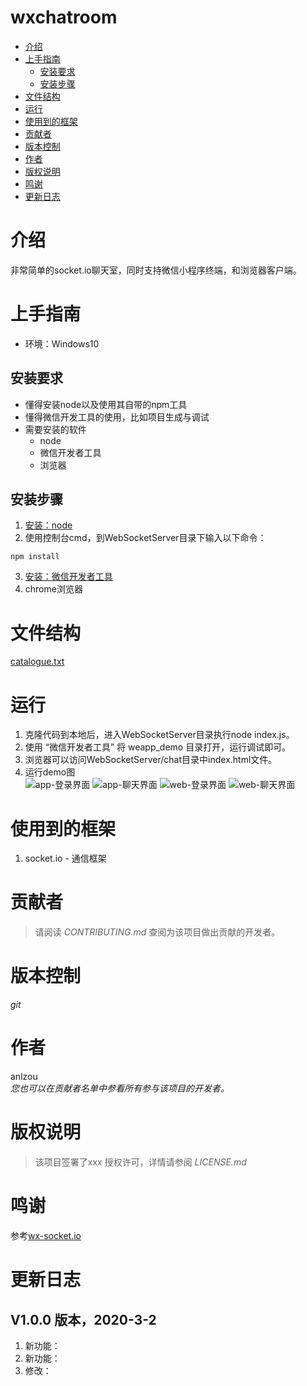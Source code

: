 # wxchatroom
<!-- GFM-TOC -->
- [介绍](#介绍)
- [上手指南](#上手指南)
    - [安装要求](#安装要求)
    - [安装步骤](#安装步骤)
- [文件结构](#文件结构)
- [运行](#运行)
- [使用到的框架](#使用到的框架)
- [贡献者](#贡献者)
- [版本控制](#版本控制)
- [作者](#作者)
- [版权说明](#版权说明)
- [鸣谢](#鸣谢)
- [更新日志](#更新日志)
<!-- GFM-TOC -->

# 介绍
非常简单的socket.io聊天室，同时支持微信小程序终端，和浏览器客户端。
# 上手指南
- 环境：Windows10		

## 安装要求
- 懂得安装node以及使用其自带的npm工具
- 懂得微信开发工具的使用，比如项目生成与调试	
- 需要安装的软件
	- node
	- 微信开发者工具
	- 浏览器

## 安装步骤
1. [安装：node](https://www.runoob.com/nodejs/nodejs-install-setup.html)
2. 使用控制台cmd，到WebSocketServer目录下输入以下命令：
```
npm install
```
3. [安装：微信开发者工具](https://developers.weixin.qq.com/miniprogram/dev/devtools/download.html)
4. chrome浏览器

# 文件结构
[catalogue.txt](https://github.com/anlzou/wxchatroom/blob/master/catalogue.txt)

# 运行
1. 克隆代码到本地后，进入WebSocketServer目录执行node index.js。
2. 使用 “微信开发者工具” 将 weapp_demo 目录打开，运行调试即可。
3. 浏览器可以访问WebSocketServer/chat目录中index.html文件。
4. 运行demo图		
![app-登录界面](https://github.com/anlzou/wxchatroom/tree/master/image/app-登录界面.PNG)
![app-聊天界面](https://github.com/anlzou/wxchatroom/tree/master/image/app-聊天界面.PNG)
![web-登录界面](https://github.com/anlzou/wxchatroom/tree/master/image/web-登录界面.PNG)
![web-聊天界面](https://github.com/anlzou/wxchatroom/tree/master/image/web-聊天界面.PNG)

# 使用到的框架
1. socket.io - 通信框架

# 贡献者
> 请阅读 *CONTRIBUTING.md* 查阅为该项目做出贡献的开发者。

# 版本控制
*git*

# 作者
anlzou      
*您也可以在贡献者名单中参看所有参与该项目的开发者。*

# 版权说明
> 该项目签署了xxx 授权许可，详情请参阅 *LICENSE.md*

# 鸣谢
参考[wx-socket.io](https://github.com/w469849848/wx-socket.io)

# 更新日志
## V1.0.0 版本，2020-3-2
1. 新功能：
2. 新功能：
3. 修改：